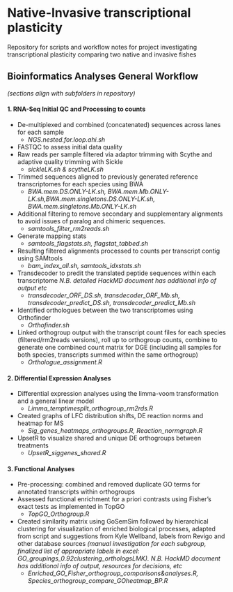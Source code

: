 # Native-Invasive transcriptional plasticity
Repository for scripts and workflow notes for project investigating transcriptional plasticity comparing two native and invasive fishes

## Bioinformatics Analyses General Workflow 
*(sections align with subfolders in repository)*
#### 1. RNA-Seq Initial QC and Processing to counts
  * De-multiplexed and combined (concatenated) sequences across lanes for each sample
    * *NGS.nested.for.loop.ahi.sh*
  * FASTQC to assess initial data quality
  * Raw reads per sample filtered via adaptor trimming with Scythe and adaptive quality trimming with Sickle
    * *sickleLK.sh & scytheLK.sh*
  * Trimmed sequences aligned to previously generated reference transcriptomes for each species using BWA 
      * *BWA.mem.DS.ONLY-LK.sh, BWA.mem.Mb.ONLY-LK.sh,BWA.mem.singletons.DS.ONLY-LK.sh, BWA.mem.singletons.Mb.ONLY-LK.sh*
  * Additional filtering to remove secondary and supplementary alignments to avoid issues of paralog and chimeric sequences. 
      * *samtools_filter_rm2reads.sh*
  * Generate mapping stats
      * *samtools_flagstats.sh, flagstat_tabbed.sh* 
  * Resulting filtered alignments processed to counts per transcript contig using SAMtools
    * *bam_index_all.sh, samtools_idxstats.sh*
  * Transdecoder to predit the translated peptide sequences within each transcriptome *N.B. detailed HackMD document has additional info of output etc*
    * *transdecoder_ORF_DS.sh, transdecoder_ORF_Mb.sh, transdecoder_predict_DS.sh, transdecoder_predict_Mb.sh*
  * Identified orthologues between the two transcriptomes using Orthofinder
    * *Orthofinder.sh*
  * Linked orthogroup output with the transcript count files for each species (filtered/rm2reads versions), roll up to orthogroup counts, combine to generate one combined count matrix for DGE (including all samples for both species, transcripts summed within the same orthogroup)
    * *Orthologue_assignment.R*
    
#### 2. Differential Expression Analyses
  * Differential expression analyses using the limma-voom transformation and a general linear model 
    * *Limma_temptimesplit_orthogroup_rm2rds.R*
 * Created graphs of LFC distribution shifts, DE reaction norms and heatmap for MS
    * *Sig_genes_heatmaps_orthogroups.R, Reaction_normgraph.R*
 * UpsetR to visualize shared and unique DE orthogroups between treatments
    * *UpsetR_siggenes_shared.R*

#### 3. Functional Analyses
 * Pre-processing: combined and removed duplicate GO terms for annotated transcripts within orthogroups
 * Assessed functional enrichment for a priori contrasts using Fisher’s exact tests as implemented in TopGO
    * *TopGO_Orthogroup.R*
  * Created similarity matrix using GoSemSim followed by hierarchical clustering for visualization of enriched biological processes, adapted from script and suggestions from Kyle Wellband, labels from Revigo and other database sources *(manual investigation for each subgroup, finalized list of appropriate labels in excel: GO_groupings_0.92clustering_orthologsLMK). N.B. HackMD document has additional info of output, resources for decisions, etc*
    * *Enriched_GO_Fisher_orthogroup_comparisons&analyses.R, Species_orthogroup_compare_GOheatmap_BP.R*
